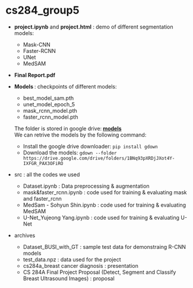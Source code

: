 # cs284_group5
* <b>project.ipynb</b> and <b>project.html</b> : demo of different segmentation models:
  * Mask-CNN
  * Faster-RCNN
  * UNet
  * MedSAM
* <b>Final Report.pdf</b>
* <b> Models </b>: checkpoints of different models:
  * best_model_sam.pth
  * unet_model_epoch_5
  * mask_rcnn_model.pth
  * faster_rcnn_model.pth
 
  The folder is stored in google drive:<b> [models](https://drive.google.com/drive/folders/1BNq93pXRDjJXot4Y-IXFGR_PAX3OFiRO) </b><br>
  We can retrive the models by the following command:
  * Install the google drive downloader: `pip install gdown`
  * Download the models: `gdown --folder https://drive.google.com/drive/folders/1BNq93pXRDjJXot4Y-IXFGR_PAX3OFiRO`

* src : all the codes we used
  * Dataset.ipynb : Data preprocessing & augmentation
  * mask&faster_rcnn.ipynb : code used for training & evaluating mask and faster_rcnn
  * MedSam - Sohyun Shin.ipynb : code used for training & evaluating MedSAM
  * U-Net_Yujeong Yang.ipynb : code used for training & evaluating U-Net

* archives
  * Dataset_BUSI_with_GT : sample test data for demonstraing R-CNN models
  * test_data.npz : data used for the project
  * cs284a_breast cancer diagnosis : presentation
  * CS 284A Final Project Proposal (Detect, Segment and Classify Breast Ultrasound Images) : proposal

